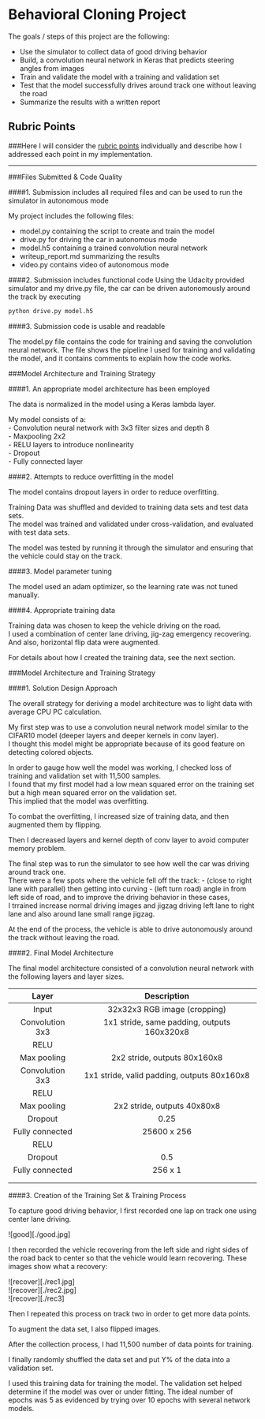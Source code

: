 # Behavioral Cloning Project

The goals / steps of this project are the following:
* Use the simulator to collect data of good driving behavior
* Build, a convolution neural network in Keras that predicts steering angles from images
* Train and validate the model with a training and validation set
* Test that the model successfully drives around track one without leaving the road
* Summarize the results with a written report


## Rubric Points
###Here I will consider the [rubric points](https://review.udacity.com/#!/rubrics/432/view) individually and describe how I addressed each point in my implementation.  

---
###Files Submitted & Code Quality

####1. Submission includes all required files and can be used to run the simulator in autonomous mode

My project includes the following files:
* model.py containing the script to create and train the model
* drive.py for driving the car in autonomous mode
* model.h5 containing a trained convolution neural network 
* writeup_report.md summarizing the results
* video.py contains video of autonomous mode

####2. Submission includes functional code
Using the Udacity provided simulator and my drive.py file, the car can be driven autonomously around the track by executing 
```sh
python drive.py model.h5
```

####3. Submission code is usable and readable

The model.py file contains the code for training and saving the convolution neural network. The file shows the pipeline I used for training and validating the model, and it contains comments to explain how the code works.

###Model Architecture and Training Strategy

####1. An appropriate model architecture has been employed

The data is normalized in the model using a Keras lambda layer.  

My model consists of a:  
    - Convolution neural network with 3x3 filter sizes and depth 8   
    - Maxpooling 2x2  
    - RELU layers to introduce nonlinearity    
    - Dropout   
    - Fully connected layer  

####2. Attempts to reduce overfitting in the model

The model contains dropout layers in order to reduce overfitting.  

Training Data was shuffled and devided to training data sets and test data sets.  
The model was trained and validated under cross-validation, and evaluated with test data sets.  

The model was tested by running it through the simulator and ensuring that the vehicle could stay on the track.  

####3. Model parameter tuning  

The model used an adam optimizer, so the learning rate was not tuned manually.

####4. Appropriate training data

Training data was chosen to keep the vehicle driving on the road.  
I used a combination of center lane driving, jig-zag emergency recovering.  
And also, horizontal flip data were augmented.  

For details about how I created the training data, see the next section.  

###Model Architecture and Training Strategy  

####1. Solution Design Approach  

The overall strategy for deriving a model architecture was to light data with average CPU PC calculation.

My first step was to use a convolution neural network model similar to the CIFAR10 model (deeper layers and deeper kernels in conv layer).  
I thought this model might be appropriate because of its good feature on detecting colored objects.

In order to gauge how well the model was working, I checked loss of training and validation set with 11,500 samples.  
I found that my first model had a low mean squared error on the training set but a high mean squared error on the validation set.    
This implied that the model was overfitting. 

To combat the overfitting, I increased size of training data, and then augmented them by flipping.

Then I decreased layers and kernel depth of conv layer to avoid computer memory problem.

The final step was to run the simulator to see how well the car was driving around track one.  
There were a few spots where the vehicle fell off the track:
    - (close to right lane with parallel) then getting into curving
    - (left turn road) angle in from left side of road, and 
    to improve the driving behavior in these cases,  
    I trrained increase normal driving images and jigzag driving left lane to right lane and also around lane small range jigzag.

At the end of the process, the vehicle is able to drive autonomously around the track without leaving the road.

####2. Final Model Architecture

The final model architecture consisted of a convolution neural network with the following layers and layer sizes.  


| Layer         		|     Description	        					| 
|:---------------------:|:---------------------------------------------:| 
| Input         		| 32x32x3 RGB image (cropping)                  | 
| Convolution 3x3     	| 1x1 stride, same padding, outputs 160x320x8 	|
| RELU					|												|
| Max pooling	      	| 2x2 stride,  outputs 80x160x8 				|
| Convolution 3x3	    | 1x1 stride, valid padding, outputs 80x160x8	|
| RELU					|												|
| Max pooling	      	| 2x2 stride,  outputs 40x80x8 				    |
| Dropout				| 0.25											|
| Fully connected		| 25600 x 256  									|
| RELU					|												|
| Dropout				| 0.5											|
| Fully connected		| 256 x 1   									|
|						|												|
|						|												|
 

####3. Creation of the Training Set & Training Process

To capture good driving behavior, I first recorded one lap on track one using center lane driving.

![good][./good.jpg]  

I then recorded the vehicle recovering from the left side and right sides of the road back to center so that the vehicle would learn recovering. These images show what a recovery:

![recover][./rec1.jpg]   
![recover][./rec2.jpg]   
![recover][./rec3]

Then I repeated this process on track two in order to get more data points.  

To augment the data set, I also flipped images.  

After the collection process, I had 11,500 number of data points for training.


I finally randomly shuffled the data set and put Y% of the data into a validation set. 

I used this training data for training the model. The validation set helped determine if the model was over or under fitting. The ideal number of epochs was 5 as evidenced by trying over 10 epochs with several network models.  
